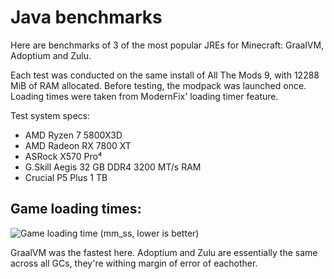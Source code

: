 # Java benchmarks

Here are benchmarks of 3 of the most popular JREs for Minecraft: GraalVM, Adoptium and Zulu.

Each test was conducted on the same install of All The Mods 9, with 12288 MiB of RAM allocated. Before testing, the modpack was launched once. Loading times were taken from ModernFix' loading timer feature.

Test system specs:

- AMD Ryzen 7 5800X3D
- AMD Radeon RX 7800 XT
- ASRock X570 Pro⁴
- G.Skill Aegis 32 GB DDR4 3200 MT/s RAM
- Crucial P5 Plus 1 TB

## Game loading times:

![Game loading time (mm_ss, lower is better)](https://github.com/user-attachments/assets/b7cd6907-1862-4d20-af79-aaa410c4bb56)

GraalVM was the fastest here. Adoptium and Zulu are essentially the same across all GCs, they're withing margin of error of eachother.
